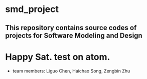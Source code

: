 # smd_project
## This repository contains source codes of projects for Software Modeling and Design
# Happy Sat. test on atom.
- team members: Liguo Chen, Haichao Song, Zengbin Zhu
